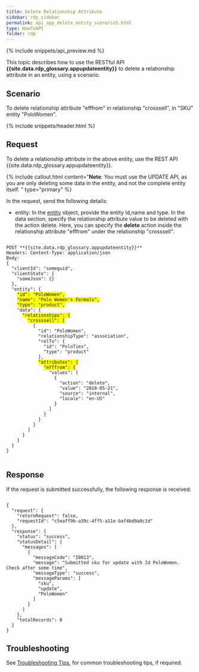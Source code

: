 ```yaml
---
title: Delete Relationship Attribute
sidebar: rdp_sidebar
permalink: api_app_delete_entity_scenario5.html
type: HowToAPI
folder: rdp
---
```


{% include snippets/api_preview.md %}

This topic describes how to use the RESTful API **{{site.data.rdp_glossary.appupdateentity}}** to delete a relationship attribute in an entity, using a scenario. 

## Scenario

To delete relationship attribute "efffrom" in relationship "crosssell", in "SKU" entity "PoloWomen".

{% include snippets/header.html %}

## Request

To delete a relationship attribute in the above entity, use the REST API {{site.data.rdp_glossary.appupdateentity}}. 

{% include callout.html content="**Note**: You must use the UPDATE API, as you are only deleting some data in the entity, and not the complete entity itself.
" type="primary" %}

In the request, send the following details:

* entity: In the [entity](api_entity_object_structure.html) object, provide the entity Id,name and type. In the data section, specify the relationship attribute value to be deleted with the action delete. Here, you can specify the **delete** action inside the relationship attribute "efffrom" under the relationship "crosssell".

<pre>
<code>
POST **{{site.data.rdp_glossary.appupdateentity}}**
Headers: Content-Type: application/json
Body:
{
  "clientId": "someguid",
  "clientState": {
    "someJson": {}
  },
  "entity": {
    <span style="background-color: #FFFF00">"id": "PoloWomen",</span>
    <span style="background-color: #FFFF00">"name": "Polo Women's Formals",</span>
    <span style="background-color: #FFFF00">"type": "product",</span>
    "data": {
      <span style="background-color: #FFFF00">"relationships": {</span>
        <span style="background-color: #FFFF00">"crosssell": [</span>
          {
            "id": "PoloWomen",
            "relationshipType": "association",
            "relTo": {
              "id": "PoloTies",
              "type": "product"
            },
            <span style="background-color: #FFFF00">"attributes": {</span>
              <span style="background-color: #FFFF00">"efffrom": {</span>
                "values": [
                  {
                    "action": "delete",
                    "value": "2018-05-21",
                    "source": "internal",
                    "locale": "en-US"
                  }
                ]
              }
            }
          }
        ]
      }
    }
  }
}
</code>
</pre> 

## Response

If the request is submitted successfully, the following response is received:

<pre><code>
{
  "request": {
    "returnRequest": false,
    "requestId": "c5eaff9b-a39c-4ff5-a11e-baf4bd9a0c1d"
  },
  "response": {
    "status": "success",
    "statusDetail": {
      "messages": [
        {
          "messageCode": "I0013",
          "message": "Submitted sku for update with Id PoloWomen. Check after some time",
          "messageType": "success",
          "messageParams": [
            "sku",
            "update",
            "PoloWomen"
          ]
        }
      ]
    },
    "totalRecords": 0
  }
}
</code></pre> 

## Troubleshooting

See [Troubleshooting Tips](api_troubleshooting_tips.html), for common troubleshooting tips, if required.